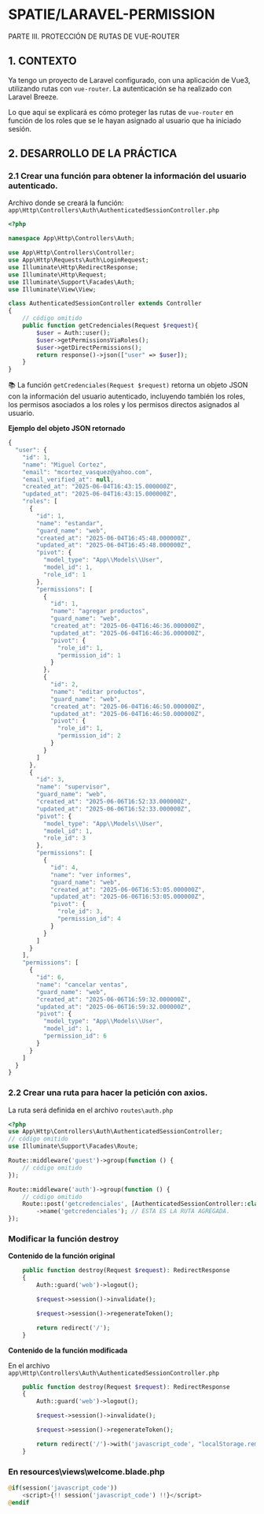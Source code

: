 # SPATIE/LARAVEL-PERMISSION 

PARTE III. PROTECCIÓN DE RUTAS DE VUE-ROUTER

## 1. CONTEXTO

Ya tengo un proyecto de Laravel configurado, con una aplicación de Vue3, utilizando rutas con `vue-router`. La autenticación se ha realizado con Laravel Breeze.

Lo que aquí se explicará es cómo proteger las rutas de `vue-router` en función de los roles que se le hayan asignado al usuario que ha iniciado sesión.

## 2. DESARROLLO DE LA PRÁCTICA

### 2.1 Crear una función para obtener la información del usuario autenticado.
Archivo donde se creará la función: `app\Http\Controllers\Auth\AuthenticatedSessionController.php`   

```php
<?php

namespace App\Http\Controllers\Auth;

use App\Http\Controllers\Controller;
use App\Http\Requests\Auth\LoginRequest;
use Illuminate\Http\RedirectResponse;
use Illuminate\Http\Request;
use Illuminate\Support\Facades\Auth;
use Illuminate\View\View;

class AuthenticatedSessionController extends Controller
{
    // código omitido
    public function getCredenciales(Request $request){
        $user = Auth::user();
        $user->getPermissionsViaRoles();
        $user->getDirectPermissions();
        return response()->json(["user" => $user]);
    }
}
```
:books: La función `getCredenciales(Request $request)` retorna un objeto JSON con la información del usuario autenticado, incluyendo también los roles, los permisos asociados a los roles y los permisos directos asignados al usuario.    


**Ejemplo del objeto JSON retornado**  

```javascript
{
  "user": {
    "id": 1,
    "name": "Miguel Cortez",
    "email": "mcortez_vasquez@yahoo.com",
    "email_verified_at": null,
    "created_at": "2025-06-04T16:43:15.000000Z",
    "updated_at": "2025-06-04T16:43:15.000000Z",
    "roles": [
      {
        "id": 1,
        "name": "estandar",
        "guard_name": "web",
        "created_at": "2025-06-04T16:45:48.000000Z",
        "updated_at": "2025-06-04T16:45:48.000000Z",
        "pivot": {
          "model_type": "App\\Models\\User",
          "model_id": 1,
          "role_id": 1
        },
        "permissions": [
          {
            "id": 1,
            "name": "agregar productos",
            "guard_name": "web",
            "created_at": "2025-06-04T16:46:36.000000Z",
            "updated_at": "2025-06-04T16:46:36.000000Z",
            "pivot": {
              "role_id": 1,
              "permission_id": 1
            }
          },
          {
            "id": 2,
            "name": "editar productos",
            "guard_name": "web",
            "created_at": "2025-06-04T16:46:50.000000Z",
            "updated_at": "2025-06-04T16:46:50.000000Z",
            "pivot": {
              "role_id": 1,
              "permission_id": 2
            }
          }
        ]
      },
      {
        "id": 3,
        "name": "supervisor",
        "guard_name": "web",
        "created_at": "2025-06-06T16:52:33.000000Z",
        "updated_at": "2025-06-06T16:52:33.000000Z",
        "pivot": {
          "model_type": "App\\Models\\User",
          "model_id": 1,
          "role_id": 3
        },
        "permissions": [
          {
            "id": 4,
            "name": "ver informes",
            "guard_name": "web",
            "created_at": "2025-06-06T16:53:05.000000Z",
            "updated_at": "2025-06-06T16:53:05.000000Z",
            "pivot": {
              "role_id": 3,
              "permission_id": 4
            }
          }
        ]
      }
    ],
    "permissions": [
      {
        "id": 6,
        "name": "cancelar ventas",
        "guard_name": "web",
        "created_at": "2025-06-06T16:59:32.000000Z",
        "updated_at": "2025-06-06T16:59:32.000000Z",
        "pivot": {
          "model_type": "App\\Models\\User",
          "model_id": 1,
          "permission_id": 6
        }
      }
    ]
  }
}
```



### 2.2 Crear una ruta para hacer la petición con axios.

La ruta será definida en el archivo `routes\auth.php` 

```php
<?php
use App\Http\Controllers\Auth\AuthenticatedSessionController;
// código omitido
use Illuminate\Support\Facades\Route;

Route::middleware('guest')->group(function () {
    // código omitido
});

Route::middleware('auth')->group(function () {
    // código omitido
    Route::post('getcredenciales', [AuthenticatedSessionController::class, 'getCredenciales'])
        ->name('getcredenciales'); // ESTA ES LA RUTA AGREGADA.
});
```

### Modificar la función destroy

**Contenido de la función original**
```php
    public function destroy(Request $request): RedirectResponse
    {
        Auth::guard('web')->logout();

        $request->session()->invalidate();

        $request->session()->regenerateToken();

        return redirect('/');
    }
```

**Contenido de la función modificada**

En el archivo `app\Http\Controllers\Auth\AuthenticatedSessionController.php` 

```php
    public function destroy(Request $request): RedirectResponse
    {
        Auth::guard('web')->logout();

        $request->session()->invalidate();

        $request->session()->regenerateToken();

        return redirect('/')->with('javascript_code', "localStorage.removeItem('credenciales');"); // LINEA MODIFICADA
    }
```


### En resources\views\welcome.blade.php

```php
@if(session('javascript_code'))
    <script>{!! session('javascript_code') !!}</script>
@endif
```